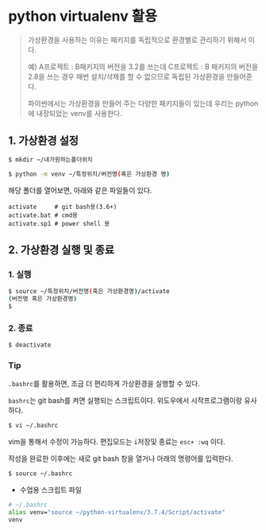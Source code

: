 # python virtualenv 활용

> 가상환경을 사용하는 이유는 패키지를 독립적으로 환경별로 관리하기 위해서 이다.
>
> 예) A프로젝트 : B패키지의 버전을 3.2를 쓰는데 C프로젝트 : B 패키지의 버전을 2.8을 쓰는 경우 매번 설치/삭제를 할 수 없으므로 독립된 가상환경을 만들어준다.
>
> 
>
> 파이썬에서는 가상환경을 만들어 주는 다양한 패키지들이 있는데 우리는 python 에 내장되었는 venv를 사용한다.

## 1. 가상환경 설정

```bash
$ mkdir ~/내가원하는폴더위치
```

```bash
$ python -m venv ~/특정위치/버전명(혹은 가상환경 명)
```

해당 폴더를 열어보면, 아래와 같은 파일들이 있다.

```
activate	 # git bash용(3.6+)
activate.bat # cmd용
activate.sp1 # power shell 용
```

## 2. 가상환경 실행 및 종료

### 1. 실행

```bash
$ source ~/특정위치/버전명(혹은 가상환경명)/activate
(버전명 혹은 가상환경명)
$
```

### 2. 종료

```bash
$ deactivate
```

### Tip

`.bashrc`를 활용하면, 조금 더 편리하게 가상환경을 실행할 수 있다. 

`bashrc`는 git bash를 켜면 실행되는 스크립트이다. 위도우에서 시작프로그램이랑 유사하다.

```bash
$ vi ~/.bashrc
```

vim을 통해서 수정이 가능하다. 편집모드는 `i`저장및 종료는 `esc+ :wq` 이다.

작성을 완료한 이후에는 새로 git bash 창을 열거나 아래의 명령어를 입력한다.

```bash
$ source ~/.bashrc
```

* 수업용 스크립트 파일 

```bash
# ~/.bashrc
alias venv="source ~/python-virtualenv/3.7.4/Script/activate"
venv
```

